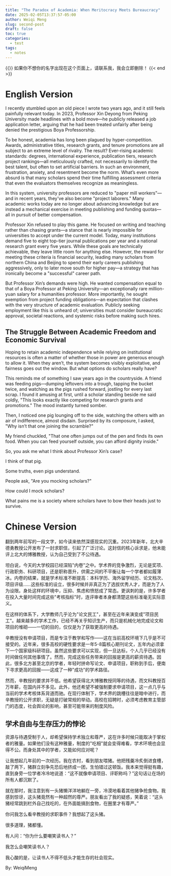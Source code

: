```yaml
---
title: "The Paradox of Academia: When Meritocracy Meets Bureaucracy"
date: 2025-02-05T13:37:57-05:00
author: Weiqi Meng
slug: second-post
draft: false
toc: true
categories:
  - test
tags:
  - notes
---
```


{{<block class="caution" >}}
如果你不想你的名字出现在这个页面上，请联系我，我会立即删除！
{{< end >}}


# English Version

I recently stumbled upon an old piece I wrote two years ago, and it still feels painfully relevant today. In 2023, Professor Xin Deyong from Peking University made headlines with a bold move—he publicly released a job application letter, arguing that he had been treated unfairly after being denied the prestigious Boya Professorship.

To be honest, academia has long been plagued by hyper-competition. Awards, administrative titles, research grants, and tenure promotions are all subject to an extreme level of rivalry. The result? Ever-rising academic standards: degrees, international experience, publication tiers, research project rankings—all meticulously crafted, not necessarily to identify the best talent, but often to set artificial barriers. In such an environment, frustration, anxiety, and resentment become the norm. What’s even more absurd is that many scholars spend their time fulfilling assessment criteria that even the evaluators themselves recognize as meaningless.

In this system, university professors are reduced to "paper mill workers"—and in recent years, they've also become "project laborers." Many academic works today are no longer about advancing knowledge but are instead a mechanical exercise in meeting publishing and funding quotas—all in pursuit of better compensation.

Professor Xin refused to play this game. He focused on writing and teaching rather than chasing grants—a stance that is nearly impossible for universities to accept under the current model. Today, many institutions demand five to eight top-tier journal publications per year and a national research grant every five years. While these goals are technically achievable, they leave little room for anything else. However, the reward for meeting these criteria is financial security, leading many scholars from northern China and Beijing to spend their early careers publishing aggressively, only to later move south for higher pay—a strategy that has ironically become a "successful" career path.

But Professor Xin’s demands were high. He wanted compensation equal to that of a Boya Professor at Peking University—an exceptionally rare million-yuan salary for a humanities professor. More importantly, he sought exemption from project funding obligations—an expectation that clashes with the very structure of academic evaluation. Publicly seeking employment like this is unheard of; universities must consider bureaucratic approval, societal reactions, and systemic risks before making such hires.

## The Struggle Between Academic Freedom and Economic Survival

Hoping to retain academic independence while relying on institutional resources is often a matter of whether those in power are generous enough to allow it. When they aren’t, the system becomes visibly exploitative, and fairness goes out the window. But what options do scholars really have?

This reminds me of something I saw years ago in the countryside. A friend was feeding pigs—dumping leftovers into a trough, tapping the bucket twice, and watching as the pigs rushed forward, jostling for every last scrap. I found it amusing at first, until a scholar standing beside me said coldly, "This looks exactly like competing for research grants and promotions." The mood instantly turned somber.

Then, I noticed one pig lounging off to the side, watching the others with an air of indifference, almost disdain. Surprised by its composure, I asked, "Why isn’t that one joining the scramble?"

My friend chuckled, "That one often jumps out of the pen and finds its own food. When you can feed yourself outside, you can afford dignity inside."

So, you ask me what I think about Professor Xin’s case?

I think of that pig.

Some truths, even pigs understand.

People ask, "Are you mocking scholars?"

How could I mock scholars?

What pains me is a society where scholars have to bow their heads just to survive.



# Chinese Version

翻到两年前写的一段文字，如今读来依然深感现实的沉重。2023年新年，北大辛德勇教授公开发布了一封求职信，引起了广泛讨论。这封信的核心诉求是，他未能评上北大的博雅教授，认为自己受到了不公待遇。

坦白说，今天的大学校园已经深陷"内卷"之中。学术界的竞争激烈，无论是奖项、行政职务、科研项目，还是职称晋升，供需之间的不平衡让每一个学者都如履薄冰。内卷的结果，就是学术标准不断提高：本科学历、海外留学经历、论文档次、项目评级……这些标准的设立，很多时候并非真正为了选拔优秀人才，而是为了人为设限。身处这样的环境中，压抑、焦虑和愤怒成了常态。更讽刺的是，许多学者在投入大量时间完成这些"考核指标"时，连评审者本身都清楚这些标准毫无实际意义。

在这样的体系下，大学教师几乎沦为"论文民工"，甚至在近年来演变成"项目民工"。越来越多的学术工作，已经不再关乎知识生产，而只是机械化地完成论文和项目的堆砌——一切的目的，仅仅是为了获取更高的待遇。

辛教授没有申请项目，而是专注于教学和写作——这在当前高校环境下几乎是不可接受的。近年来，很多高校的硬性要求是一年5-8篇核心期刊论文，五年内必须拿下一个国家级科研项目。虽然这些要求可以实现，但一旦达标，个人几乎已经没有时间做任何其他事情了。然而，完成这些任务带来的回报是更高的薪资待遇。因此，很多北方甚至北京的学者，年轻时拼命写论文、申请项目，职称到手后，便南下寻求更高的回报——这成了一种"成功"的学术路径。

然而，辛教授的要求并不低。他希望获得北大博雅教授同等的待遇，而文科教授百万年薪，在国内并不多见。此外，他还希望不被强制要求申请项目，这一点几乎与当前的学术考核体系背道而驰。在现行体制下，学术界的跳槽往往是暗中进行，而辛教授的公开求职，无疑是打破常规的举动。高校在招聘时，必须考虑教育主管部门的态度，社会舆论的影响，甚至可能带来的制度风险。

## 学术自由与生存压力的悖论

资源与待遇受制于人，却希望保持学术独立和尊严，这在许多时候只能取决于掌权者的雅量。如果他们没有这种雅量，制度的"吃相"就会变得难看，学术环境也会显得不公。而身处其中的学者，又能如何应对呢？

让我想起几年前的一次经历。我在农村，看到朋友喂猪。他把残羹冷炙倒进食槽，敲了两下，猪群立刻争先恐后地挤成一团，生怕错过这顿饭。我本来觉得挺有趣，直到身旁一位学者冷冷地说道：“这不就像申请项目、评职称吗？”这句话让在场的所有人都沉默了。

就在那时，我注意到有一头猪懒洋洋地躺在一旁，冷漠地看着其他猪争抢食物。我感到惊讶，这头猪竟然有一种超然的尊严。朋友看出了我的疑惑，笑着说：“这头猪经常跳到栏外自己找吃的，在外面能搞到食物，在圈里才有尊严。”

你问我怎么看辛教授的求职事件？我想起了这头猪。

很多道理，猪都懂。

有人问：“你为什么要嘲笑读书人？”

我怎么会嘲笑读书人？

我心酸的是，让读书人不得不低头才能生存的社会现实。




By: WeiqiMeng
